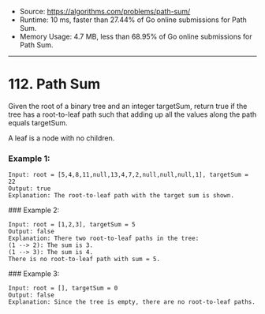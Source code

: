 - Source: https://algorithms.com/problems/path-sum/
- Runtime: 10 ms, faster than 27.44% of Go online submissions for Path Sum.
- Memory Usage: 4.7 MB, less than 68.95% of Go online submissions for Path Sum.
---
# 112. Path Sum


Given the root of a binary tree and an integer targetSum, return true if the tree has a root-to-leaf path such that adding up all the values along the path equals targetSum.

A leaf is a node with no children.

 

### Example 1:

```
Input: root = [5,4,8,11,null,13,4,7,2,null,null,null,1], targetSum = 22
Output: true
Explanation: The root-to-leaf path with the target sum is shown.
```


### Example 2:

```
Input: root = [1,2,3], targetSum = 5
Output: false
Explanation: There two root-to-leaf paths in the tree:
(1 --> 2): The sum is 3.
(1 --> 3): The sum is 4.
There is no root-to-leaf path with sum = 5.
```


### Example 3:

```
Input: root = [], targetSum = 0
Output: false
Explanation: Since the tree is empty, there are no root-to-leaf paths.
```
